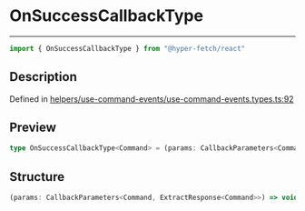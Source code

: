 

# OnSuccessCallbackType

<div class="api-docs__separator" data-reactroot="">

---

</div><div class="api-docs__import" data-reactroot="">

```ts
import { OnSuccessCallbackType } from "@hyper-fetch/react"
```

</div><div class="api-docs__section">

## Description

</div><div class="api-docs__description"><span class="api-docs__do-not-parse">



</span></div><p class="api-docs__definition">

Defined in [helpers/use-command-events/use-command-events.types.ts:92](https://github.com/BetterTyped/hyper-fetch/blob/6c3eaa91/packages/react/src/helpers/use-command-events/use-command-events.types.ts#L92)

</p><div class="api-docs__section">

## Preview

</div><div class="api-docs__preview type single">

```ts
type OnSuccessCallbackType<Command> = (params: CallbackParameters<Command, ExtractResponse<Command>>) => void | Promise<void>;
```

</div><div class="api-docs__section">

## Structure

</div><div class="api-docs__returns">

```ts
(params: CallbackParameters<Command, ExtractResponse<Command>>) => void | Promise<void>
```

</div>